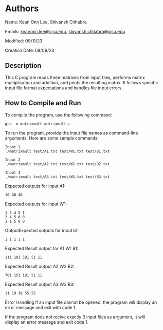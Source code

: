 # Authors
Name:
Kean Onn Lee,
Shivansh Chhabra

Emails: keanonn.lee@sjsu.edu, shivansh.chhabra@sjsu.edu


Modified:
09/11/23

Creation Date:
09/09/23

## Description
This C program reads three matrices from input files, performs matrix multiplication and addition, and prints the resulting matrix. It follows specific input file format expectations and handles file input errors.

## How to Compile and Run
To compile the program, use the following command:

```
gcc -o matrixmult matrixmult.c 
```
To run the program, provide the input file names as command-line arguments. Here are some sample commands:
```
Input 1
./matrixmult test/A1.txt test/W1.txt test/B1.txt

Input 2
./matrixmult test/A2.txt test/W2.txt test/B2.txt

Input 3
./matrixmult test/A3.txt test/W3.txt test/B3.txt
```

Expected outputs for input A1:
````
10 30 40
````

Expected outputs for input W1:
````
1 3 4 5 1 
2 4 5 0 0
1 1 5 0 0
````


OutputExpected outputs for input b1:
````
1 1 1 1 1 
````
Expected Result output for A1 W1 B1:
````
111 191 391 51 11

````
Expected Result output A2 W2 B2:
````
701 151 191 51 11
````

Expected Result output A3 W3 B3:
````
11 19 39 55 55
````
Error Handling
If an input file cannot be opened, the program will display an error message and exit with code 1.

if the program does not recive exactly 3 input files as argument, it will display an error message and exit code 1.

